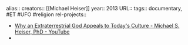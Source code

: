 alias::
creators:: [[Michael Heiser]]
year:: 2013
URL::
tags:: documentary, #ET #UFO #religion
rel-projects::


- [Why an Extraterrestrial God Appeals to Today's Culture - Michael S. Heiser, PhD - YouTube](https://www.youtube.com/watch?v=4uB-PXRTrPc)
-
